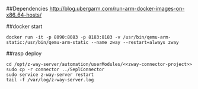 ##Dependencies
http://blog.ubergarm.com/run-arm-docker-images-on-x86_64-hosts/

##docker start

```
docker run -it -p 8090:8083 -p 8183:8183 -v /usr/bin/qemu-arm-static:/usr/bin/qemu-arm-static --name zway --restart=always zway
```

##rasp deploy

```
cd /opt/z-way-server/automation/userModules/<<zway-connector-project>>
sudo cp -r connector ../SeplConnector
sudo service z-way-server restart
tail -f /var/log/z-way-server.log
```